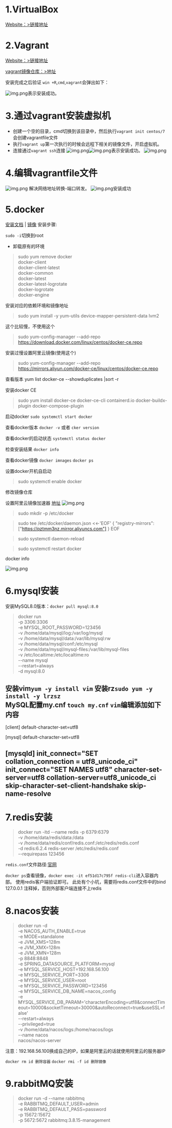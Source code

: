 # 1.VirtualBox

[Website：>链接地址](https://www.virtualbox.org/wiki/Downloads)

# 2.Vagrant

[Website：>链接地址](https://www.vagrantup.com/)

[vagrant镜像仓库：>地址](https://app.vagrantup.com/boxes/search)

安装完成之后验证
`win +R`,`cmd`,`vagrant`会弹出如下：

![img.png](img/success.png)表示安装成功。

# 3.通过vagrant安装虚拟机
+ 创建一个空的目录，cmd切换到该目录中，然后执行`vagrant init centos/7`会创建vagrantfile文件
+ 执行`vagrant up`第一次执行的时候会远程下相关的镜像文件，开启虚拟机。
+ 连接通过`vagrant ssh`连接
![img.png](img/init.png)![img.png](img/init2.png)表示安装成功。
![img.png](img/success2.png)

# 4.编辑vagrantfile文件
![img.png](img/vagrantfile.png) 解决网络地址转换-端口转发。
![img.png](img/转换.png)安装成功

# 5.docker
[安装文档](https://docs.docker.com/engine/install/centos/) | [镜像](https://hub-stage.docker.com/)
安装步骤:

`sudo -i`切换到root
+ 卸载原有的环境
> sudo yum remove docker \
                docker-client \
                docker-client-latest \
                docker-common \
                docker-latest \
                docker-latest-logrotate \
                docker-logrotate \
                docker-engine

安装对应的依赖环境和镜像地址
> sudo yum install -y yum-utils device-mapper-persistent-data lvm2

这个比较慢，不使用这个
> sudo yum-config-manager --add-repo https://download.docker.com/linux/centos/docker-ce.repo

安装过慢设置阿里云镜像(使用这个)
> sudo yum-config-manager --add-repo https://mirrors.aliyun.com/docker-ce/linux/centos/docker-ce.repo

查看版本
yum list docker-ce --showduplicates |sort -r

安装docker CE
> sudo yum install docker-ce docker-ce-cli containerd.io docker-buildx-plugin docker-compose-plugin

启动docker `sudo systemctl start docker`

查看docker版本 `docker -v` 或者 `cker version`

查看docker的启动状态 `systemctl status docker`

检查安装结果 `docker info`

查看docker镜像 `docker imnages` `docker ps`

设置docker开机自启动
> sudo systemctl enable docker

修改镜像仓库


设置阿里云镜像加速器 [地址](https://cr.console.aliyun.com/cn-hangzhou/instances/mirrors)
![img.png](img/阿里云镜像加速器.png)
> sudo mkdir -p /etc/docker

> sudo tee /etc/docker/daemon.json <<-'EOF'
{
"registry-mirrors": ["https://pztmm3nz.mirror.aliyuncs.com"]
}
EOF

> sudo systemctl daemon-reload

> sudo systemctl restart docker

docker info

![img.png](img/img.png)

# 6.mysql安装
安装MySQL8.0版本：`docker pull mysql:8.0`
> docker run \
    -p 3306:3306 \
    -e MYSQL_ROOT_PASSWORD=123456 \
    -v /home/data/mysql/log:/var/log/mysql \
    -v /home/data/mysql/data:/var/lib/mysql:rw \
    -v /home/data/mysql/conf:/etc/mysql \
    -v /home/data/mysql/mysql-files:/var/lib/mysql-files \
    -v /etc/localtime:/etc/localtime:ro \
    --name mysql \
    --restart=always \
    -d mysql:8.0

安装vim`yum -y install vim` 
安装rz`sudo yum -y install -y lrzsz`  
MySQL配置my.cnf
`touch my.cnf`
`vim`编辑添加如下内容
---
[client]
default-character-set=utf8

[mysql]
default-character-set=utf8

[mysqld]
init_connect="SET collation_connection = utf8_unicode_ci"
init_connect="SET NAMES utf8"
character-set-server=utf8
collation-server=utf8_unicode_ci
skip-character-set-client-handshake
skip-name-resolve
---

# 7.redis安装
> docker run -itd --name redis -p 6379:6379 \
   -v /home/data/redis/data:/data \
   -v /home/data/redis/conf/redis.conf:/etc/redis/redis.conf \
   -d redis:6.2.4 redis-server /etc/redis/redis.conf \
   --requirepass 123456

`redis.conf`文件路径:[官网](https://redis.io/docs/management/config/)

`docker ps`查看镜像，`docker exec -it ef51d17c795f redis-cli`进入容器内部。
使用redis客户端验证即可。
此处有个小坑，需要将redis.conf文件中的bind 127.0.0.1 注释掉，否则外部客户端连接不上redis
# 8.nacos安装
> docker run -d \
    -e NACOS_AUTH_ENABLE=true \
    -e MODE=standalone \
    -e JVM_XMS=128m \
    -e JVM_XMX=128m \
    -e JVM_XMN=128m \
    -p 8848:8848 \
    -e SPRING_DATASOURCE_PLATFORM=mysql \
    -e MYSQL_SERVICE_HOST=192.168.56.100 \
    -e MYSQL_SERVICE_PORT=3306 \
    -e MYSQL_SERVICE_USER=root \
    -e MYSQL_SERVICE_PASSWORD=123456 \
    -e MYSQL_SERVICE_DB_NAME=nacos_config \
    -e MYSQL_SERVICE_DB_PARAM='characterEncoding=utf8&connectTimeout=10000&socketTimeout=30000&autoReconnect=true&useSSL=false' \
    --restart=always \
    --privileged=true \
    -v /home/data/nacos/logs:/home/nacos/logs \
    --name nacos \
    nacos/nacos-server

注意：192.168.56.100换成自己的IP，如果是阿里云的话就使用阿里云的服务器IP

`docker rm id 删除容器`
`docker rmi -f id 删除镜像`

# 9.rabbitMQ安装
> docker run -d --name rabbitmq \
    -e RABBITMQ_DEFAULT_USER=admin \
    -e RABBITMQ_DEFAULT_PASS=password \
    -p 15672:15672 \
    -p 5672:5672 rabbitmq:3.8.15-management


